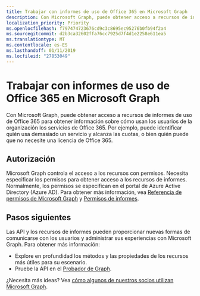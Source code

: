 ```yaml
---
title: Trabajar con informes de uso de Office 365 en Microsoft Graph
description: Con Microsoft Graph, puede obtener acceso a recursos de informes de uso de Office 365 para obtener información sobre cómo usan los usuarios de la organización los servicios de Office 365. Por ejemplo, puede identificar quién usa demasiado un servicio y alcanza las cuotas, o bien quién puede que no necesite una licencia de Office 365.
localization_priority: Priority
ms.openlocfilehash: f797474723676cd9c3c8695ec95276b0fb94f2a4
ms.sourcegitcommit: d2b3ca32602ffa76cc7925d7f4d1e2258e611ea5
ms.translationtype: MT
ms.contentlocale: es-ES
ms.lasthandoff: 01/11/2019
ms.locfileid: "27853049"
---
```

# <a name="working-with-office-365-usage-reports-in-microsoft-graph"></a>Trabajar con informes de uso de Office 365 en Microsoft Graph

Con Microsoft Graph, puede obtener acceso a recursos de informes de uso de Office 365 para obtener información sobre cómo usan los usuarios de la organización los servicios de Office 365. Por ejemplo, puede identificar quién usa demasiado un servicio y alcanza las cuotas, o bien quién puede que no necesite una licencia de Office 365.

## <a name="authorization"></a>Autorización

Microsoft Graph controla el acceso a los recursos con permisos. Necesita especificar los permisos para obtener acceso a los recursos de informes. Normalmente, los permisos se especifican en el portal de Azure Active Directory (Azure AD). Para obtener más información, vea [Referencia de permisos de Microsoft Graph](/graph/permissions-reference) y [Permisos de informes](/graph/permissions-reference#reports-permissions).

## <a name="next-steps"></a>Pasos siguientes

Las API y los recursos de informes pueden proporcionar nuevas formas de comunicarse con los usuarios y administrar sus experiencias con Microsoft Graph. Para obtener más información:

- Explore en profundidad los métodos y las propiedades de los recursos más útiles para su escenario.
- Pruebe la API en el [Probador de Graph](https://developer.microsoft.com/graph/graph-explorer).

¿Necesita más ideas? Vea [cómo algunos de nuestros socios utilizan Microsoft Graph](https://developer.microsoft.com/graph/graph/examples#partners).
